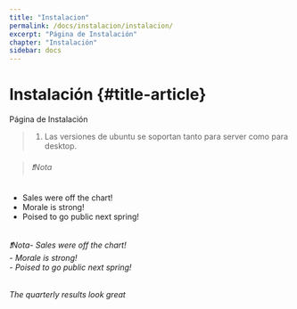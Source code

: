 ```yaml
---
title: "Instalacion"
permalink: /docs/instalacion/instalacion/
excerpt: "Página de Instalación"
chapter: "Instalación" 
sidebar: docs
---
```


# Instalación {#title-article}

Página de Instalación

> 1. Las versiones de ubuntu se soportan tanto para server como para desktop.

> ###### ❗Nota
- Sales were off the chart!
- Morale is strong!
- Poised to go public next spring!
> ######

###### ❗Nota- Sales were off the chart! <br> - Morale is strong! <br> - Poised to go public next spring!



###### The quarterly results look great 

